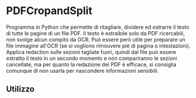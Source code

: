 # PDFCropandSplit
Programma in Python che permette di ritagliare, dividere ed estrarre il testo di tutte le pagine di un file PDF.
Il testo è estraibile solo da PDF ricercabili, non svolge alcun compito da OCR. Può essere però utile per preparare un file immagine all'OCR (se si vogliono rimouvere pié di pagina o intestazioni). 
Applica redaction sulle sezioni tagliate fuori, quindi dal file può essere estratto il testo in un secondo momento e non compariranno le sezioni cancellate, ma per quanto la redazione del PDF è efficace, si consiglia comunque di non usarla per nascondere informazioni sensibili.

## Utilizzo
